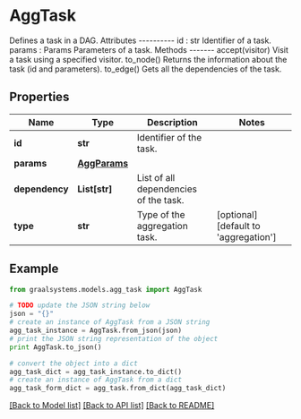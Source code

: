 # AggTask

Defines a task in a DAG.  Attributes ---------- id : str     Identifier of a task. params : Params     Parameters of a task.  Methods ------- accept(visitor)     Visit a task using a specified visitor. to_node()     Returns the information about the task (id and parameters). to_edge()     Gets all the dependencies of the task.

## Properties

Name | Type | Description | Notes
------------ | ------------- | ------------- | -------------
**id** | **str** | Identifier of the task. | 
**params** | [**AggParams**](AggParams.md) |  | 
**dependency** | **List[str]** | List of all dependencies of the task. | 
**type** | **str** | Type of the aggregation task. | [optional] [default to 'aggregation']

## Example

```python
from graalsystems.models.agg_task import AggTask

# TODO update the JSON string below
json = "{}"
# create an instance of AggTask from a JSON string
agg_task_instance = AggTask.from_json(json)
# print the JSON string representation of the object
print AggTask.to_json()

# convert the object into a dict
agg_task_dict = agg_task_instance.to_dict()
# create an instance of AggTask from a dict
agg_task_form_dict = agg_task.from_dict(agg_task_dict)
```
[[Back to Model list]](../README.md#documentation-for-models) [[Back to API list]](../README.md#documentation-for-api-endpoints) [[Back to README]](../README.md)


